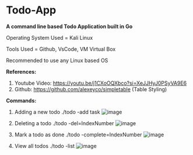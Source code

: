 # Todo-App

**A command line based Todo Application built in Go**



Operating System Used = Kali Linux

Tools Used = Github, VsCode, VM Virtual Box

Recommended to use any Linux based OS

**References:**
1. Youtube Video: https://youtu.be/j1CXoOQXbco?si=XeJJHyJ0PSyVA9E6
2. Github: https://github.com/alexeyco/simpletable (Table Styling)

**Commands:**

1. Adding a new todo
   ./todo -add task
   ![image](https://github.com/asherbabu/Todo-App/assets/88152482/27652142-0175-4876-b298-4eca03d5616a)


2. Deleting a todo
   ./todo -del=IndexNumber
   ![image](https://github.com/asherbabu/Todo-App/assets/88152482/3da9c3c5-b930-48a3-b20a-3916017f9f29)


3. Mark a todo as done
   ./todo -complete=IndexNumber
   ![image](https://github.com/asherbabu/Todo-App/assets/88152482/4458bd2c-6a01-47db-8e05-08525ba9853b)


4. View all todos
   ./todo -list
   ![image](https://github.com/asherbabu/Todo-App/assets/88152482/bc9a7fd6-221d-4298-b2fe-55d07721f903)

 

